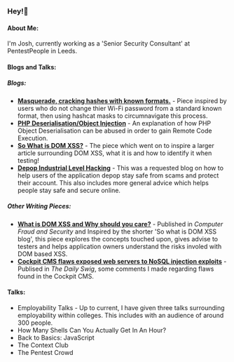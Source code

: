 ### Hey!🤟

<!--
**silence-exe/silence-exe** is a ✨ _special_ ✨ repository because its `README.md` (this file) appears on your GitHub profile.

Here are some ideas to get you started:

- 🔭 I’m currently working on ...
- 🌱 I’m currently learning ...
- 👯 I’m looking to collaborate on ...
- 🤔 I’m looking for help with ...
- 💬 Ask me about ...
- 📫 How to reach me: ...
- 😄 Pronouns: ...
- ⚡ Fun fact: ...
-->
#### About Me:
I'm Josh, currently working as a 'Senior Security Consultant' at PentestPeople in Leeds.

#### Blogs and Talks:
##### Blogs:
- **[Masquerade, cracking hashes with known formats.](https://www.pentestpeople.com/masquerade-cracking-hashes-with-known-formats/)** - Piece inspired by users who do not change thier Wi-Fi password from a standard known format, then using hashcat masks to circumnavigate this process.
- **[PHP Deserialisation/Object Injection](https://www.pentestpeople.com/php-deserialisation-object-injection/)** - An explanation of how PHP Object Deserialisation can be abused in order to gain Remote Code Execution.
- **[So What is DOM XSS?](https://www.pentestpeople.com/so-what-is-dom-xss/)** - The piece which went on to inspire a larger article surrounding DOM XSS, what it is and how to identify it when testing!
- **[Depop Industrial Level Hacking](https://www.pentestpeople.com/depop-industrial-level-hacking/)** - This was a requested blog on how to help users of the application depop stay safe from scams and protect their account. This also includes more general advice which helps people stay safe and secure online.
##### Other Writing Pieces:
- **[What is DOM XSS and Why should you care?](https://www.sciencedirect.com/science/article/abs/pii/S1361372321000403#!)** - Published in *Computer Fraud and Security* and Inspired by the shorter 'So what is DOM XSS blog', this piece explores the concepts touched upon, gives advise to testers and helps application owners understand the risks involed with DOM based XSS.
- **[Cockpit CMS flaws exposed web servers to NoSQL injection exploits](https://portswigger.net/daily-swig/cockpit-cms-flaws-exposed-web-servers-to-nosql-injection-exploits)** - Publised in *The Daily Swig*, some comments I made regarding flaws found in the Cockpit CMS.
#### Talks:
- Employability Talks - Up to current, I have given three talks surrounding employability within colleges. This includes with an audience of around 300 people.
- How Many Shells Can You Actually Get In An Hour?
- Back to Basics: JavaScript
- The Context Club
- The Pentest Crowd
